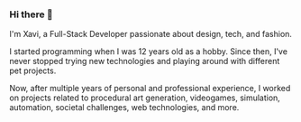 ### Hi there 👋


I'm Xavi, a Full-Stack Developer passionate about design, tech, and fashion.

I started programming when I was 12 years old as a hobby. Since then, I've never stopped trying new technologies and playing around with different pet projects.

Now, after multiple years of personal and professional experience, I worked on projects related to procedural art generation, videogames, simulation, automation, societal challenges, web technologies, and more.

<!--
**Reynau/Reynau** is a ✨ _special_ ✨ repository because its `README.md` (this file) appears on your GitHub profile.

Here are some ideas to get you started:

- 🔭 I’m currently working on ...
- 🌱 I’m currently learning ...
- 👯 I’m looking to collaborate on ...
- 🤔 I’m looking for help with ...
- 💬 Ask me about ...
- 📫 How to reach me: ...
- 😄 Pronouns: ...
- ⚡ Fun fact: ...
-->
